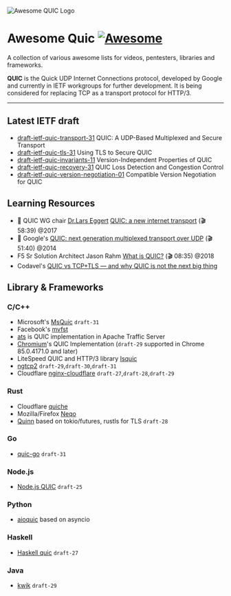 ![Awesome QUIC Logo](https://github.com/fanweixiao/awesome-quic/blob/main/awesome-quic-logo.png?raw=true)
# Awesome Quic [![Awesome](https://awesome.re/badge.svg)](https://awesome.re)

A collection of various awesome lists for videos, pentesters, libraries and frameworks.

**QUIC** is the Quick UDP Internet Connections protocol, developed by Google and currently in IETF workgroups for further development. It is being considered for replacing TCP as a transport protocol for HTTP/3.

---

## Latest IETF draft

* [draft-ietf-quic-transport-31](https://datatracker.ietf.org/doc/draft-ietf-quic-transport/) QUIC: A UDP-Based Multiplexed and Secure Transport
* [draft-ietf-quic-tls-31](https://datatracker.ietf.org/doc/draft-ietf-quic-tls/) Using TLS to Secure QUIC
* [draft-ietf-quic-invariants-11](https://datatracker.ietf.org/doc/draft-ietf-quic-invariants/) Version-Independent Properties of QUIC
* [draft-ietf-quic-recovery-31](https://datatracker.ietf.org/doc/draft-ietf-quic-recovery/) QUIC Loss Detection and Congestion Control
* [draft-ietf-quic-version-negotiation-01](https://datatracker.ietf.org/doc/draft-ietf-quic-version-negotiation/) Compatible Version Negotiation for QUIC

## Learning Resources

* 🍿 QUIC WG chair [Dr.Lars Eggert](https://eggert.org/) [QUIC: a new internet transport](https://video.fsmpi.rwth-aachen.de/17ws-quic/12107) (🎬 58:39) @2017
* 🍿 Google's [QUIC: next generation multiplexed transport over UDP](https://www.youtube.com/watch?v=hQZ-0mXFmk8) (🎬 51:40) @2014
* F5 Sr Solution Architect Jason Rahm [What is QUIC?](https://www.youtube.com/watch?v=RIFnXaiRs_o) (🎬 08:35) @2018
* Codavel's [QUIC vs TCP+TLS — and why QUIC is not the next big thing](https://medium.com/codavel-blog/quic-vs-tcp-tls-and-why-quic-is-not-the-next-big-thing-d4ef59143efd)

## Library & Frameworks

### C/C++

* Microsoft's [MsQuic](https://github.com/microsoft/msquic) `draft-31`
* Facebook's [mvfst](https://github.com/facebookincubator/mvfst) 
* [ats](https://cwiki.apache.org/confluence/display/TS/QUIC) is QUIC implementation in Apache Traffic Server  
* [Chromium](https://www.chromium.org/quic/playing-with-quic)'s QUIC Implementation (`draft-29` supported in Chrome 85.0.4171.0 and later)
* LiteSpeed QUIC and HTTP/3 library [Isquic](https://github.com/litespeedtech/lsquic)
* [ngtcp2](https://github.com/ngtcp2/ngtcp2) `draft-29`,`draft-30`,`draft-31`
* Cloudflare [nginx-cloudflare](https://github.com/cloudflare/quiche/tree/master/extras/nginx) `draft-27`,`draft-28`,`draft-29`

### Rust

* Cloudflare [quiche](https://github.com/cloudflare/quiche)
* Mozilla/Firefox [Neqo](https://github.com/mozilla/neqo)
* [Quinn](https://github.com/djc/quinn) based on tokio/futures, rustls for TLS `draft-28`

### Go

* [quic-go](https://github.com/lucas-clemente/quic-go) `draft-31`

### Node.js

* [Node.js QUIC](https://github.com/nodejs/quic) `draft-25`

### Python

* [aioquic](https://github.com/aiortc/aioquic) based on asyncio

### Haskell

* [Haskell quic](https://github.com/kazu-yamamoto/quic) `draft-27`

### Java

* [kwik](https://bitbucket.org/pjtr/kwik/) `draft-29`
